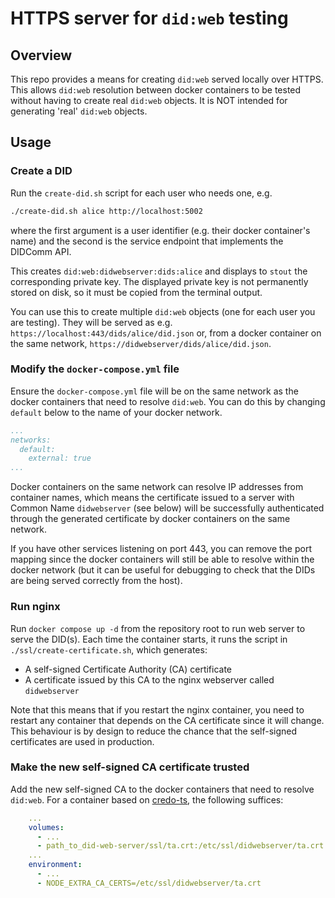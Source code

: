 # HTTPS server for `did:web` testing
## Overview
This repo provides a means for creating `did:web` served locally over HTTPS.
This allows `did:web` resolution between docker containers to be tested without
having to create real `did:web` objects.  It is NOT intended for generating
'real' `did:web` objects.

## Usage
### Create a DID
Run the `create-did.sh` script for each user who needs one, e.g.
```bash
./create-did.sh alice http://localhost:5002
```
where the first argument is a user identifier (e.g. their docker container's name)
and the second is the service endpoint that implements the DIDComm API.

This creates `did:web:didwebserver:dids:alice` and displays to `stout` the
corresponding private key.  The displayed private key is not permanently stored
on disk, so it must be copied from the terminal output.

You can use this to create multiple `did:web` objects (one for each user you are
testing).  They will be served as e.g.
`https://localhost:443/dids/alice/did.json` or, from a docker container on the
same network, `https://didwebserver/dids/alice/did.json`.

### Modify the `docker-compose.yml` file
Ensure the `docker-compose.yml` file will be on the same network as the docker
containers that need to resolve `did:web`.  You can do this by changing
`default` below to the name of your docker network.
```yaml
...
networks:
  default:
    external: true
...
```

Docker containers on the same network can resolve IP addresses from container
names, which means the certificate issued to a server with Common Name
`didwebserver` (see below) will be successfully authenticated through the
generated certificate by docker containers on the same network.

If you have other services listening on port 443, you can remove the port
mapping since the docker containers will still be able to resolve within the
docker network (but it can be useful for debugging to check that the DIDs are
being served correctly from the host).

### Run nginx
Run `docker compose up -d` from the repository root to run web server to serve
the DID(s).  Each time the container starts, it runs the script in
`./ssl/create-certificate.sh`, which generates:
- A self-signed Certificate Authority (CA) certificate
- A certificate issued by this CA to the nginx webserver called `didwebserver`

Note that this means that if you restart the nginx container, you need to
restart any container that depends on the CA certificate since it will change.
This behaviour is by design to reduce the chance that the self-signed
certificates are used in production.

### Make the new self-signed CA certificate trusted
Add the new self-signed CA to the docker containers that need to resolve
`did:web`.  For a container based on
[credo-ts](https://github.com/openwallet-foundation/credo-ts), the following
suffices:

```yaml
    ...
    volumes:
      - ...
      - path_to_did-web-server/ssl/ta.crt:/etc/ssl/didwebserver/ta.crt 
    ...
    environment:
      - ...
      - NODE_EXTRA_CA_CERTS=/etc/ssl/didwebserver/ta.crt
```
